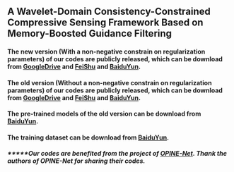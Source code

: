 ## A Wavelet-Domain Consistency-Constrained Compressive Sensing Framework Based on Memory-Boosted Guidance Filtering
#### The new version (With a non-negative constrain on regularization parameters) of our codes are publicly released, which can be download from [GoogleDrive](https://drive.google.com/file/d/1WZY7wfjJzQYUH2NQRrNGZZTWxUxLeibD/view?usp=sharing) and [FeiShu](https://wa01gy6lnb.feishu.cn/file/BvTkbwcUDoseu3xD5IucJyprn5b?from=from_copylink) and [BaiduYun](https://pan.baidu.com/s/1z5NBMu1YWTFVXglMEO9-QA?pwd=1ghn).

#### The old version (Without a non-negative constrain on regularization parameters) of our codes are publicly released, which can be download from [GoogleDrive](https://drive.google.com/file/d/1Q2USjJRcCh2Jp7YB_LRR4G3i2e9bsC3_/view?usp=sharing) and [FeiShu](https://wa01gy6lnb.feishu.cn/file/EMaBbt0u5oHDKNxJACfc0i6fnbf?from=from_copylink) and [BaiduYun](https://pan.baidu.com/s/1U7MTKwHpoI-fj0Smwj--nA?pwd=zat0).

#### The pre-trained models of the old version can be download from [BaiduYun](https://pan.baidu.com/s/1V5Vqv0Qvyxe_gnxO-YXBJQ?pwd=h1kl).

#### The training dataset can be download from [BaiduYun](https://pan.baidu.com/s/1H829P9qDNw9rZOLwKkuDeA?pwd=qq7s).

##### *****Our codes are benefited from the project of [OPINE-Net](https://github.com/jianzhangcs/OPINE-Net). Thank the authors of OPINE-Net for sharing their codes. 
